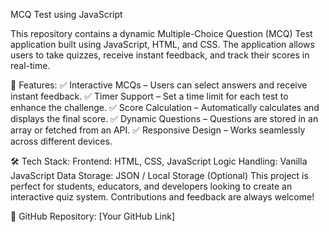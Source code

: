 MCQ Test using JavaScript

This repository contains a dynamic Multiple-Choice Question (MCQ) Test application built using JavaScript, HTML, and CSS. The application allows users to take quizzes, receive instant feedback, and track their scores in real-time.

🔹 Features:
✅ Interactive MCQs – Users can select answers and receive instant feedback.
✅ Timer Support – Set a time limit for each test to enhance the challenge.
✅ Score Calculation – Automatically calculates and displays the final score.
✅ Dynamic Questions – Questions are stored in an array or fetched from an API.
✅ Responsive Design – Works seamlessly across different devices.

🛠 Tech Stack:
Frontend: HTML, CSS, JavaScript
Logic Handling: Vanilla JavaScript
Data Storage: JSON / Local Storage (Optional)
This project is perfect for students, educators, and developers looking to create an interactive quiz system. Contributions and feedback are always welcome!

🔗 GitHub Repository: [Your GitHub Link]
